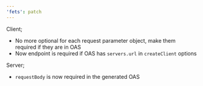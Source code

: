 ```yaml
---
'fets': patch
---
```


Client;
- No more optional for each request parameter object, make them required if they are in OAS
- Now endpoint is required if OAS has `servers.url` in `createClient` options

Server;
- `requestBody` is now required in the generated OAS
